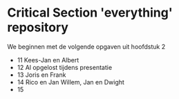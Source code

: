 Critical Section 'everything' repository
==========
We beginnen met de volgende opgaven uit hoofdstuk 2
* 11 Kees-Jan en Albert
* 12 Al opgelost tijdens presentatie
* 13 Joris en Frank
* 14 Rico en Jan Willem, Jan en Dwight
* 15
